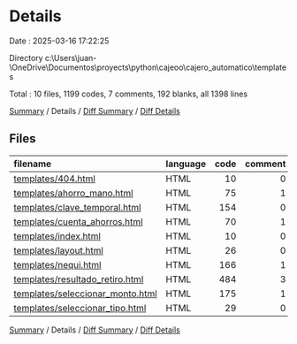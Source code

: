 # Details

Date : 2025-03-16 17:22:25

Directory c:\\Users\\juan-\\OneDrive\\Documentos\\proyects\\python\\cajeoo\\cajero_automatico\\templates

Total : 10 files,  1199 codes, 7 comments, 192 blanks, all 1398 lines

[Summary](results.md) / Details / [Diff Summary](diff.md) / [Diff Details](diff-details.md)

## Files
| filename | language | code | comment | blank | total |
| :--- | :--- | ---: | ---: | ---: | ---: |
| [templates/404.html](/templates/404.html) | HTML | 10 | 0 | 1 | 11 |
| [templates/ahorro\_mano.html](/templates/ahorro_mano.html) | HTML | 75 | 1 | 13 | 89 |
| [templates/clave\_temporal.html](/templates/clave_temporal.html) | HTML | 154 | 0 | 29 | 183 |
| [templates/cuenta\_ahorros.html](/templates/cuenta_ahorros.html) | HTML | 70 | 1 | 12 | 83 |
| [templates/index.html](/templates/index.html) | HTML | 10 | 0 | 2 | 12 |
| [templates/layout.html](/templates/layout.html) | HTML | 26 | 0 | 4 | 30 |
| [templates/nequi.html](/templates/nequi.html) | HTML | 166 | 1 | 29 | 196 |
| [templates/resultado\_retiro.html](/templates/resultado_retiro.html) | HTML | 484 | 3 | 71 | 558 |
| [templates/seleccionar\_monto.html](/templates/seleccionar_monto.html) | HTML | 175 | 1 | 27 | 203 |
| [templates/seleccionar\_tipo.html](/templates/seleccionar_tipo.html) | HTML | 29 | 0 | 4 | 33 |

[Summary](results.md) / Details / [Diff Summary](diff.md) / [Diff Details](diff-details.md)